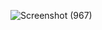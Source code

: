 ![Screenshot (967)](https://github.com/code2424/VEDIO/assets/104565003/0451c0fe-629f-4a04-9ee9-6a22d6695d1d)
